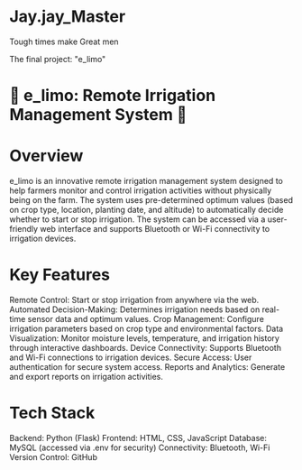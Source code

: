 # Jay.jay_Master
Tough times make Great men

The final project: "e_limo"

# 🌿 e_limo: Remote Irrigation Management System 🌿
# Overview
e_limo is an innovative remote irrigation management system designed to help farmers monitor and control irrigation activities without physically being on the farm. The system uses pre-determined optimum values (based on crop type, location, planting date, and altitude) to automatically decide whether to start or stop irrigation. The system can be accessed via a user-friendly web interface and supports Bluetooth or Wi-Fi connectivity to irrigation devices.

# Key Features
Remote Control: Start or stop irrigation from anywhere via the web.
Automated Decision-Making: Determines irrigation needs based on real-time sensor data and optimum values.
Crop Management: Configure irrigation parameters based on crop type and environmental factors.
Data Visualization: Monitor moisture levels, temperature, and irrigation history through interactive dashboards.
Device Connectivity: Supports Bluetooth and Wi-Fi connections to irrigation devices.
Secure Access: User authentication for secure system access.
Reports and Analytics: Generate and export reports on irrigation activities.

# Tech Stack
Backend: Python (Flask)
Frontend: HTML, CSS, JavaScript
Database: MySQL (accessed via .env for security)
Connectivity: Bluetooth, Wi-Fi
Version Control: GitHub